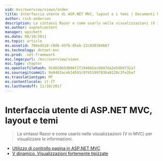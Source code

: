 ```yaml
---
uid: mvc/overview/views/index
title: Interfaccia utente di ASP.NET MVC, layout e i temi | Documenti Microsoft
author: rick-anderson
description: La sintassi Razor e come usarlo nelle visualizzazioni (V in MVC) per visualizzare le informazioni.
ms.author: aspnetcontent
manager: wpickett
ms.date: 08/10/2011
ms.topic: article
ms.assetid: 786e452d-c0d6-45fb-85eb-22c820304667
ms.technology: dotnet-mvc
ms.prod: .net-framework
msc.legacyurl: /mvc/overview/views
msc.type: chapter
ms.openlocfilehash: 914820b5d086f2f194881ec9d47da2e5db9732a7
ms.sourcegitcommit: 9a9483aceb34591c97451997036a9120c3fe2baf
ms.translationtype: MT
ms.contentlocale: it-IT
ms.lasthandoff: 11/10/2017
---
```

<a name="aspnet-mvc-ui-layouts-and-themes"></a>Interfaccia utente di ASP.NET MVC, layout e temi
====================
> La sintassi Razor e come usarlo nelle visualizzazioni (V in MVC) per visualizzare le informazioni.


- [Utilizzo di controllo pagina in ASP.NET MVC](using-page-inspector-in-aspnet-mvc.md)
- [V dinamico. Visualizzazioni fortemente tipizzate](dynamic-v-strongly-typed-views.md)
